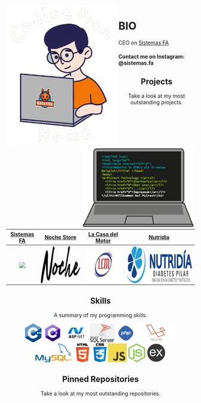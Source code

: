 <img align='left' src='https://raw.githubusercontent.com/ArroyoLeandro/ArroyoLeandro/master/sprite/leftSprite.gif' width='300"'>  
<img align='right' src='https://raw.githubusercontent.com/ArroyoLeandro/ArroyoLeandro/master/sprite/rightSprite.gif' width='300"'>  

# BIO
CEO on [Sistemas FA](https://sistemasfa.com)


#### Contact me on Instagram: @sistemas.fa

<h2 align="center">Projects</h2>
<p align="center">Take a look at my most outstanding projects.</p>


| <a href="https://sistemasfa.com" target="_blank">**Sistemas FA**</a> | <a href="http://nochestore.com" target="_blank">**Noche Store**</a> | <a href="http://lacasamotor.com.ar" target="_blank">**La Casa del Motor**</a> |<a href="https://arroyoleandro.github.io/nutridia" target="_blank">**Nutridia**</a> |
| :---: | :---: | :---: | :---: |
| <img align='center' src='https://github.com/ArroyoLeandro/ArroyoLeandro/blob/master/projects/logoSistemas.png' height='100px'> | <img align='center' src='https://github.com/ArroyoLeandro/ArroyoLeandro/blob/master/projects/logoNoche.png' height='100px'> | <img align='center' src='https://github.com/ArroyoLeandro/ArroyoLeandro/blob/master/projects/logoCasaMotor.png' height='100px'>  | <img align='center' src='https://github.com/ArroyoLeandro/ArroyoLeandro/blob/master/projects/logoNutridia.png' height='100px'>  |



<h2 align="center">Skills</h2>
<p align="center">A summary of my programming skills.</p>

<p align="center">
  <img src='https://github.com/ArroyoLeandro/ArroyoLeandro/blob/master/skill/cpp.png' height='50px'>
  <img src='https://github.com/ArroyoLeandro/ArroyoLeandro/blob/master/skill/csharp.png' height='50px'>
  <img src='https://github.com/ArroyoLeandro/ArroyoLeandro/blob/master/skill/asp.png' height='50px'>
    <img src='https://github.com/ArroyoLeandro/ArroyoLeandro/blob/master/skill/sql.png' height='50px'>
  <img src='https://github.com/ArroyoLeandro/ArroyoLeandro/blob/master/skill/php.png' height='50px'>
  <img src='https://github.com/ArroyoLeandro/ArroyoLeandro/blob/master/skill/laravel.png' height='50px'>
  <img src='https://github.com/ArroyoLeandro/ArroyoLeandro/blob/master/skill/mysql.png' height='50px'>
  <img src='https://github.com/ArroyoLeandro/ArroyoLeandro/blob/master/skill/html.png' height='50px'>
  <img src='https://github.com/ArroyoLeandro/ArroyoLeandro/blob/master/skill/css.png' height='50px'>
  <img src='https://github.com/ArroyoLeandro/ArroyoLeandro/blob/master/skill/javascript.jpg' height='50px'>
  <img src='https://github.com/ArroyoLeandro/ArroyoLeandro/blob/master/skill/nodejs.png' height='50px'>
  <img src='https://github.com/ArroyoLeandro/ArroyoLeandro/blob/master/skill/express.png' height='50px'>
</p>

<h2 align="center">Pinned Repositories</h2>
<p align="center">Take a look at my most outstanding repositories.</p>
